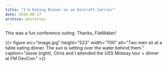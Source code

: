 ```yaml
---
title: "I'm Eating Dinner on an Aircraft Carrier"
date: 2010-08-17
archive: posterous
---
```


This was a fun conference outing. Thanks, FileMaker!

{{< figure 
	src="image.jpg" 
	height="523" 
	width="700" 
	alt="Two men sit at a table eating dinner. The sun is setting over the water behind them." 
	caption="Jesse (right), Chris and I attended the USS Midway tour + dinner at FM DevCon." >}}